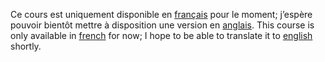 Ce cours est uniquement disponible en [français](/fr/) pour le moment; j’espère pouvoir bientôt mettre à disposition une version en [anglais](/en/).
This course is only available in [french](/fr/) for now; I hope to be able to translate it to [english](/en/) shortly.
